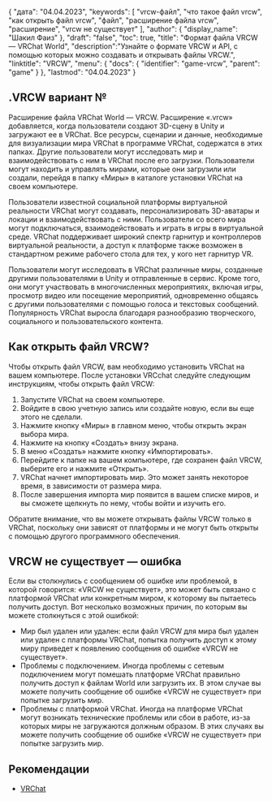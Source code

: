 {
"дата": "04.04.2023",
  "keywords": [
"vrcw-файл",
"что такое файл vrcw",
"как открыть файл vrcw",
"файл",
"расширение файла vrcw",
"расширение",
"vrcw не существует"
],
  "author": {
"display_name": "Шакил Фаиз"
},
"draft": "false",
"toc": true,
"title": "Формат файла VRCW — VRChat World",
  "description":"Узнайте о формате VRCW и API, с помощью которых можно создавать и открывать файлы VRCW.",
"linktitle": "VRCW",
  "menu": {
    "docs": {
      "identifier": "game-vrcw",
"parent": "game"
}
},
"lastmod": "04.04.2023"
}

## .VRCW вариант №

Расширение файла VRChat World — VRCW. Расширение «.vrcw» добавляется, когда пользователи создают 3D-сцену в Unity и загружают ее в VRChat. Все ресурсы, сценарии и данные, необходимые для визуализации мира VRChat в программе VRChat, содержатся в этих папках. Другие пользователи могут исследовать мир и взаимодействовать с ним в VRChat после его загрузки. Пользователи могут находить и управлять мирами, которые они загрузили или создали, перейдя в папку «Миры» в каталоге установки VRChat на своем компьютере.

Пользователи известной социальной платформы виртуальной реальности VRChat могут создавать, персонализировать 3D-аватары и локации и взаимодействовать с ними. Пользователи со всего мира могут подключаться, взаимодействовать и играть в игры в виртуальной среде. VRChat поддерживает широкий спектр гарнитур и контроллеров виртуальной реальности, а доступ к платформе также возможен в стандартном режиме рабочего стола для тех, у кого нет гарнитур VR.

Пользователи могут исследовать в VRChat различные миры, созданные другими пользователями в Unity и отправленные в сервис. Кроме того, они могут участвовать в многочисленных мероприятиях, включая игры, просмотр видео или посещение мероприятий, одновременно общаясь с другими пользователями с помощью голоса и текстовых сообщений. Популярность VRChat выросла благодаря разнообразию творческого, социального и пользовательского контента.

## Как открыть файл VRCW?

Чтобы открыть файл VRCW, вам необходимо установить VRChat на вашем компьютере. После установки VRCchat следуйте следующим инструкциям, чтобы открыть файл VRCW:

1. Запустите VRChat на своем компьютере.
2. Войдите в свою учетную запись или создайте новую, если вы еще этого не сделали.
3. Нажмите кнопку «Миры» в главном меню, чтобы открыть экран выбора мира.
4. Нажмите на кнопку «Создать» внизу экрана.
5. В меню «Создать» нажмите кнопку «Импортировать».
6. Перейдите к папке на вашем компьютере, где сохранен файл VRCW, выберите его и нажмите «Открыть».
7. VRChat начнет импортировать мир. Это может занять некоторое время, в зависимости от размера мира.
8. После завершения импорта мир появится в вашем списке миров, и вы сможете щелкнуть по нему, чтобы войти и изучить его.

Обратите внимание, что вы можете открывать файлы VRCW только в VRChat, поскольку они зависят от платформы и не могут быть открыты с помощью другого программного обеспечения.

## VRCW не существует — ошибка

Если вы столкнулись с сообщением об ошибке или проблемой, в которой говорится: «VRCW не существует», это может быть связано с платформой VRChat или конкретным миром, к которому вы пытаетесь получить доступ. Вот несколько возможных причин, по которым вы можете столкнуться с этой ошибкой:

- Мир был удален или удален: если файл VRCW для мира был удален или удален с платформы VRChat, попытка получить доступ к этому миру приведет к появлению сообщения об ошибке «VRCW не существует».
- Проблемы с подключением. Иногда проблемы с сетевым подключением могут помешать платформе VRChat правильно получить доступ к файлам World или загрузить их. В этом случае вы можете получить сообщение об ошибке «VRCW не существует» при попытке загрузить мир.
- Проблемы с платформой VRChat. Иногда на платформе VRChat могут возникать технические проблемы или сбои в работе, из-за которых миры не загружаются должным образом. В этих случаях вы можете получить сообщение об ошибке «VRCW не существует» при попытке загрузить мир.

## Рекомендации
* [VRChat](https://en.wikipedia.org/wiki/VRChat)

